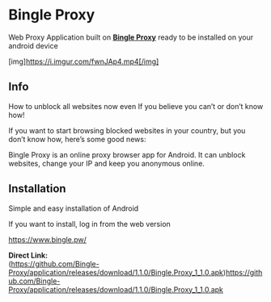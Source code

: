 # Bingle Proxy

Web Proxy Application built on [**Bingle Proxy**](https://github.com/Bingle-Proxy/) ready to be installed on your android device

[img]https://i.imgur.com/fwnJAp4.mp4[/img]

## Info

How to unblock all websites now even If you believe you can’t or don’t know how!

If you want to start browsing blocked websites in your country, but you don’t know how, here’s some good news:

Bingle Proxy is an online proxy browser app for Android. It can unblock websites, change your IP and keep you anonymous online.

## Installation

Simple and easy installation of Android

If you want to install, log in from the web version

https://www.bingle.pw/


**Direct Link:**  
(https://github.com/Bingle-Proxy/application/releases/download/1.1.0/Bingle.Proxy_1_1.0.apk)https://github.com/Bingle-Proxy/application/releases/download/1.1.0/Bingle.Proxy_1_1.0.apk
